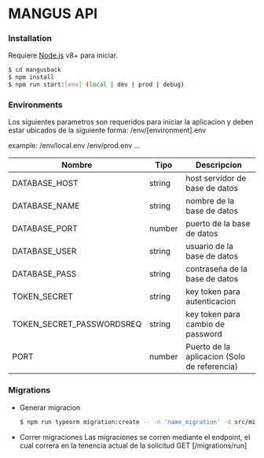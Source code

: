 # MANGUS API

### Installation

Requiere [Node.js](https://nodejs.org/) v8+ para iniciar.

```sh
$ cd mangusback
$ npm install
$ npm run start:[env] (local | dev | prod | debug)
```

### Environments

Los siguientes parametros son requeridos para iniciar la aplicacion y deben estar ubicados de la siguiente forma:
/env/[environment].env

example:
/env/local.env
/env/prod.env
...


| Nombre | Tipo | Descripcion |
| ------ | ------ | ------ |
| DATABASE_HOST | string | host servidor de base de datos |
| DATABASE_NAME | string | nombre de la base de datos |
| DATABASE_PORT | number | puerto de la base de datos |
| DATABASE_USER | string | usuario de la base de datos |
| DATABASE_PASS | string | contraseña de la base de datos |
| TOKEN_SECRET | string | key token para autenticacion |
| TOKEN_SECRET_PASSWORDSREQ | string | key token para cambio de password |
| PORT | number | Puerto de la aplicacion (Solo de referencia) |

### Migrations

- Generar migracion
  ```sh
  $ npm run typeorm migration:create -- -n 'name_migration' -d src/migrations/files
  ```
- Correr migraciones
  Las migraciones se corren mediante el endpoint, el cual correra en la tenencia actual de la solicitud
  GET [/migrations/run]